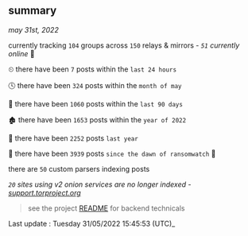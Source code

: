 
## summary
_may 31st, 2022_

currently tracking `104` groups across `150` relays & mirrors - _`51` currently online_ 📡

⏲ there have been `7` posts within the `last 24 hours`

🕓 there have been `324` posts within the `month of may`

📅 there have been `1060` posts within the `last 90 days`

🏚 there have been `1653` posts within the `year of 2022`

🚀 there have been `2252` posts `last year`

🦕 there have been `3939` posts `since the dawn of ransomwatch` 🐣

there are `50` custom parsers indexing posts

_`20` sites using v2 onion services are no longer indexed - [support.torproject.org](https://support.torproject.org/onionservices/v2-deprecation/)_

> see the project [README](https://github.com/jmousqueton/ransomwatch#readme) for backend technicals



Last update : Tuesday 31/05/2022 15:45:53 (UTC)_

